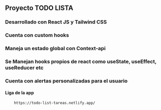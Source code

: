 ## Proyecto TODO LISTA 

### Desarrollado con React JS y Tailwind CSS

### Cuenta con custom hooks

### Maneja un estado global con Context-api

### Se Manejan hooks propios de react como useState, useEffect, useReducer etc

### Cuenta con alertas personalizadas para el usuario


#### Liga de la app

```
    https://todo-list-tareas.netlify.app/
```

